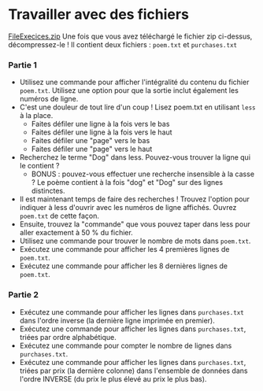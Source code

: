 # Travailler avec des fichiers

[FileExecices.zip](./FilesExercise.zip)
Une fois que vous avez téléchargé le fichier zip ci-dessus, décompressez-le ! Il contient deux fichiers : `poem.txt` et `purchases.txt`

### Partie 1
* Utilisez une commande pour afficher l'intégralité du contenu du fichier `poem.txt`. Utilisez une option pour que la sortie inclut également les numéros de ligne.
* C'est une douleur de tout lire d'un coup ! Lisez poem.txt en utilisant `less` à la place.
  * Faites défiler une ligne à la fois vers le bas
  * Faites défiler une ligne à la fois vers le haut
  * Faites défiler une "page" vers le bas
  * Faites défiler une "page" vers le haut
* Recherchez le terme "Dog" dans less. Pouvez-vous trouver la ligne qui le contient ?
  * BONUS : pouvez-vous effectuer une recherche insensible à la casse ? Le poème contient à la fois "dog" et "Dog" sur des lignes distinctes.
* Il est maintenant temps de faire des recherches ! Trouvez l'option pour indiquer à less d'ouvrir avec les numéros de ligne affichés. Ouvrez `poem.txt` de cette façon.
* Ensuite, trouvez la "commande" que vous pouvez taper dans less pour aller exactement à 50 % du fichier.
* Utilisez une commande pour trouver le nombre de mots dans `poem.txt`.
* Exécutez une commande pour afficher les 4 premières lignes de `poem.txt`.
* Exécutez une commande pour afficher les 8 dernières lignes de `poem.txt`.

### Partie 2
* Exécutez une commande pour afficher les lignes dans `purchases.txt` dans l'ordre inverse (la dernière ligne imprimée en premier).
* Exécutez une commande pour afficher les lignes dans `purchases.txt`, triées par ordre alphabétique.
* Exécutez une commande pour compter le nombre de lignes dans `purchases.txt`.
* Exécutez une commande pour afficher les lignes dans `purchases.txt`, triées par prix (la dernière colonne) dans l'ensemble de données dans l'ordre INVERSE (du prix le plus élevé au prix le plus bas).